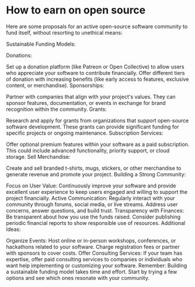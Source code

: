 # How to earn on open source

Here are some proposals for an active open-source software community to fund itself, without resorting to unethical means:

Sustainable Funding Models:

Donations:

Set up a donation platform (like Patreon or Open Collective) to allow users who appreciate your software to contribute financially.
Offer different tiers of donation with increasing benefits (like early access to features, exclusive content, or merchandise).
Sponsorships:

Partner with companies that align with your project's values. They can sponsor features, documentation, or events in exchange for brand recognition within the community.
Grants:

Research and apply for grants from organizations that support open-source software development. These grants can provide significant funding for specific projects or ongoing maintenance.
Subscription Services:

Offer optional premium features within your software as a paid subscription. This could include advanced functionality, priority support, or cloud storage.
Sell Merchandise:

Create and sell branded t-shirts, mugs, stickers, or other merchandise to generate revenue and promote your project.
Building a Strong Community:

Focus on User Value:
Continuously improve your software and provide excellent user experience to keep users engaged and willing to support the project financially.
Active Communication:
Regularly interact with your community through forums, social media, or live streams. Address user concerns, answer questions, and build trust.
Transparency with Finances:
Be transparent about how you use the funds raised. Consider publishing periodic financial reports to show responsible use of resources.
Additional Ideas:

Organize Events: Host online or in-person workshops, conferences, or hackathons related to your software. Charge registration fees or partner with sponsors to cover costs.
Offer Consulting Services:
If your team has expertise, offer paid consulting services to companies or individuals who want help implementing or customizing your software.
Remember:
Building a sustainable funding model takes time and effort.  Start by trying a few options and see which ones resonate with your community.







